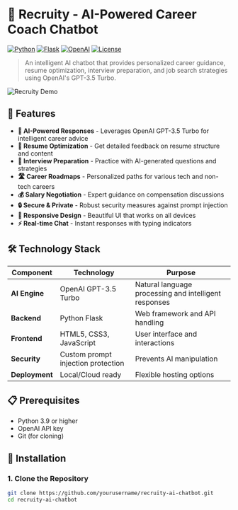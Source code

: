 # 🎯 Recruity - AI-Powered Career Coach Chatbot

[![Python](https://img.shields.io/badge/Python-3.9+-blue.svg)](https://python.org)
[![Flask](https://img.shields.io/badge/Flask-2.3.3-green.svg)](https://flask.palletsprojects.com/)
[![OpenAI](https://img.shields.io/badge/OpenAI-GPT--3.5-orange.svg)](https://openai.com)
[![License](https://img.shields.io/badge/License-MIT-yellow.svg)](LICENSE)

> An intelligent AI chatbot that provides personalized career guidance, resume optimization, interview preparation, and job search strategies using OpenAI's GPT-3.5 Turbo.

![Recruity Demo](https://via.placeholder.com/800x400/0f172a/10b981?text=Recruity+AI+Career+Coach)

## 🚀 Features

- **🤖 AI-Powered Responses** - Leverages OpenAI GPT-3.5 Turbo for intelligent career advice
- **📄 Resume Optimization** - Get detailed feedback on resume structure and content
- **🎯 Interview Preparation** - Practice with AI-generated questions and strategies
- **🛣️ Career Roadmaps** - Personalized paths for various tech and non-tech careers
- **💰 Salary Negotiation** - Expert guidance on compensation discussions
- **🔒 Secure & Private** - Robust security measures against prompt injection
- **📱 Responsive Design** - Beautiful UI that works on all devices
- **⚡ Real-time Chat** - Instant responses with typing indicators

## 🛠️ Technology Stack

| Component | Technology | Purpose |
|-----------|------------|---------|
| **AI Engine** | OpenAI GPT-3.5 Turbo | Natural language processing and intelligent responses |
| **Backend** | Python Flask | Web framework and API handling |
| **Frontend** | HTML5, CSS3, JavaScript | User interface and interactions |
| **Security** | Custom prompt injection protection | Prevents AI manipulation |
| **Deployment** | Local/Cloud ready | Flexible hosting options |

## 📋 Prerequisites

- Python 3.9 or higher
- OpenAI API key
- Git (for cloning)

## 🔧 Installation

### 1. Clone the Repository
```bash
git clone https://github.com/yourusername/recruity-ai-chatbot.git
cd recruity-ai-chatbot
